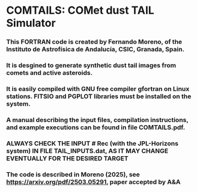 # COMTAILS: COMet dust TAIL Simulator
### This FORTRAN code is created by **Fernando Moreno**, of the Instituto de Astrofísica de Andalucía, CSIC, Granada, Spain.
### It is desgined to generate synthetic dust tail images from comets and active asteroids.
### It is easily compiled with GNU free compiler gfortran on Linux stations. FITSIO and PGPLOT libraries must be installed on the system.
### A manual describing the input files, compilation instructions, and example executions can be found in file COMTAILS.pdf. 
### ALWAYS CHECK THE INPUT # Rec (with the JPL-Horizons system) IN FILE TAIL_INPUTS.dat, AS IT MAY CHANGE EVENTUALLY FOR THE DESIRED TARGET
### The code is described in Moreno (2025), see https://arxiv.org/pdf/2503.05291, paper accepted by A&A
